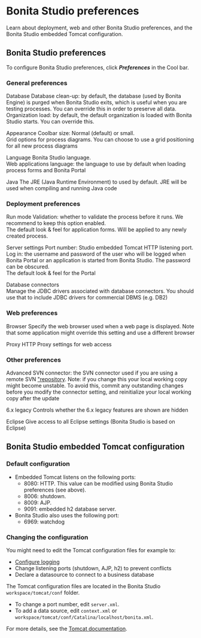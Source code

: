 # Bonita Studio preferences

Learn about deployment, web and other Bonita Studio preferences, and the Bonita Studio embedded Tomcat configuration.

## Bonita Studio preferences

To configure Bonita Studio preferences, click _**Preferences**_ in the Cool bar.

### General preferences

Database
   Database clean-up: by default, the database (used by Bonita Engine) is purged when Bonita Studio exits, which is useful when you are testing processes. You can override this in order to preserve all data.  
   Organization load: by default, the default organization is loaded with Bonita Studio starts. You can override this. 

Appearance
    Coolbar size: Normal (default) or small.   
    Grid options for process diagrams. You can choose to use a grid positioning for all new process diagrams
  
Language
   Bonita Studio language.  
   Web applications language: the language to use by default when loading process forms and Bonita Portal  

Java
   The JRE (Java Runtime Environment) to used by default. JRE will be used when compiling and running Java code  

### Deployment preferences

Run mode
   Validation: whether to validate the process before it runs. We recommend to keep this option enabled.  
   The default look & feel for application forms. Will be applied to any newly created process.

Server settings
   Port number: Studio embedded Tomcat HTTP listening port.  
   Log in: the username and password of the user who will be logged when Bonita Portal or an application is started from Bonita Studio. The password can be obscured.   
   The default look & feel for the Portal  

Database connectors  
   Manage the JDBC drivers associated with database connectors. You should use that to include JDBC drivers for commercial DBMS (e.g. DB2)  

### Web preferences

Browser
   Specify the web browser used when a web page is displayed. Note that some application might override this setting and use a different browser

Proxy
   HTTP Proxy settings for web access 

### Other preferences

Advanced
   SVN connector: the SVN connector used if you are using a remote SVN ["repository](workspaces-and-repositories.md). Note: if you change this your local working copy might become unstable. To avoid this, commit any outstanding changes before you modify the connector setting, and reinitialize your local working copy after the update  

6.x legacy
   Controls whether the 6.x legacy features are shown are hidden 

Eclipse
   Give access to all Eclipse settings (Bonita Studio is based on Eclipse)  

## Bonita Studio embedded Tomcat configuration

### Default configuration

* Embedded Tomcat listens on the following ports:
  * 8080: HTTP. This value can be modified using Bonita Studio preferences (see above).
  * 8006: shutdown.
  * 8009: AJP.
  * 9091: embedded h2 database server.
* Bonita Studio also uses the following port:
  * 6969: watchdog

### Changing the configuration

You might need to edit the Tomcat configuration files for example to:

* [Configure logging](logging.md)
* Change listening ports (shutdown, AJP, h2) to prevent conflicts
* Declare a datasource to connect to a business database

The Tomcat configuration files are located in the Bonita Studio `workspace/tomcat/conf` folder. 

* To change a port number, edit `server.xml`. 
* To add a data source, edit `context.xml` or `workspace/tomcat/conf/Catalina/localhost/bonita.xml`.

For more details, see the [Tomcat documentation](http://tomcat.apache.org/tomcat-8.5-doc/).
